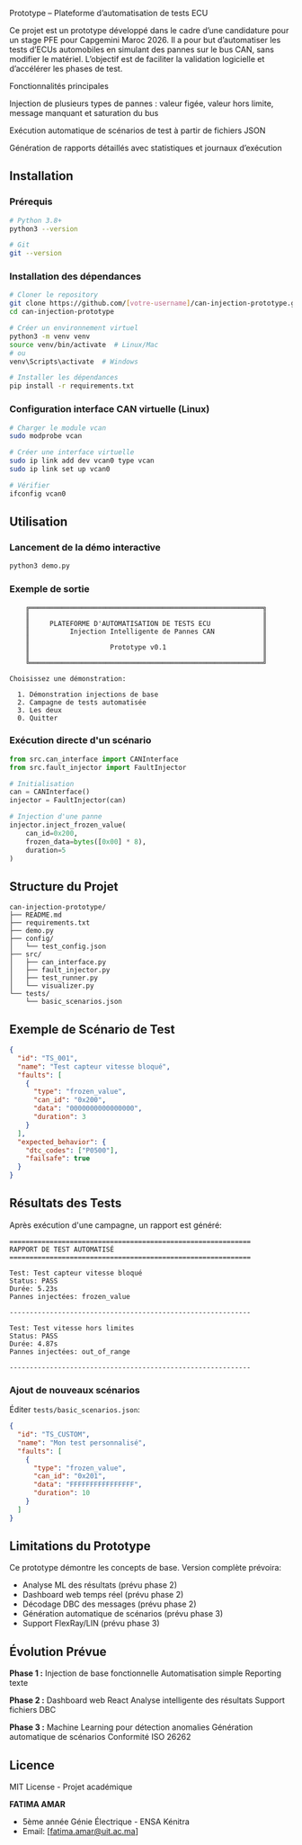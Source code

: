 Prototype – Plateforme d’automatisation de tests ECU

Ce projet est un prototype développé dans le cadre d’une candidature pour un stage PFE pour Capgemini Maroc 2026.
Il a pour but d’automatiser les tests d’ECUs automobiles en simulant des pannes sur le bus CAN, sans modifier le matériel.
L’objectif est de faciliter la validation logicielle et d’accélérer les phases de test.

Fonctionnalités principales

Injection de plusieurs types de pannes : valeur figée, valeur hors limite, message manquant et saturation du bus

Exécution automatique de scénarios de test à partir de fichiers JSON

Génération de rapports détaillés avec statistiques et journaux d’exécution


## Installation

### Prérequis
```bash
# Python 3.8+
python3 --version

# Git
git --version
```

### Installation des dépendances
```bash
# Cloner le repository
git clone https://github.com/[votre-username]/can-injection-prototype.git
cd can-injection-prototype

# Créer un environnement virtuel
python3 -m venv venv
source venv/bin/activate  # Linux/Mac
# ou
venv\Scripts\activate  # Windows

# Installer les dépendances
pip install -r requirements.txt
```

### Configuration interface CAN virtuelle (Linux)
```bash
# Charger le module vcan
sudo modprobe vcan

# Créer une interface virtuelle
sudo ip link add dev vcan0 type vcan
sudo ip link set up vcan0

# Vérifier
ifconfig vcan0
```

## Utilisation

### Lancement de la démo interactive
```bash
python3 demo.py
```

### Exemple de sortie
```
    ╔══════════════════════════════════════════════════════════╗
    ║                                                          ║
    ║     PLATEFORME D'AUTOMATISATION DE TESTS ECU             ║
    ║          Injection Intelligente de Pannes CAN            ║
    ║                                                          ║
    ║                    Prototype v0.1                        ║
    ║                                                          ║
    ╚══════════════════════════════════════════════════════════╝

Choisissez une démonstration:

  1. Démonstration injections de base
  2. Campagne de tests automatisée
  3. Les deux
  0. Quitter
```

### Exécution directe d'un scénario
```python
from src.can_interface import CANInterface
from src.fault_injector import FaultInjector

# Initialisation
can = CANInterface()
injector = FaultInjector(can)

# Injection d'une panne
injector.inject_frozen_value(
    can_id=0x200,
    frozen_data=bytes([0x00] * 8),
    duration=5
)
```

## Structure du Projet
```
can-injection-prototype/
├── README.md              
├── requirements.txt       
├── demo.py               
├── config/
│   └── test_config.json  
├── src/
│   ├── can_interface.py      
│   ├── fault_injector.py     
│   ├── test_runner.py        
│   └── visualizer.py         
└── tests/
    └── basic_scenarios.json  
```

## Exemple de Scénario de Test
```json
{
  "id": "TS_001",
  "name": "Test capteur vitesse bloqué",
  "faults": [
    {
      "type": "frozen_value",
      "can_id": "0x200",
      "data": "0000000000000000",
      "duration": 3
    }
  ],
  "expected_behavior": {
    "dtc_codes": ["P0500"],
    "failsafe": true
  }
}
```

## Résultats des Tests

Après exécution d'une campagne, un rapport est généré:
```
============================================================
RAPPORT DE TEST AUTOMATISÉ
============================================================

Test: Test capteur vitesse bloqué
Status: PASS
Durée: 5.23s
Pannes injectées: frozen_value

------------------------------------------------------------

Test: Test vitesse hors limites
Status: PASS
Durée: 4.87s
Pannes injectées: out_of_range

------------------------------------------------------------
```



### Ajout de nouveaux scénarios

Éditer `tests/basic_scenarios.json`:
```json
{
  "id": "TS_CUSTOM",
  "name": "Mon test personnalisé",
  "faults": [
    {
      "type": "frozen_value",
      "can_id": "0x201",
      "data": "FFFFFFFFFFFFFFFF",
      "duration": 10
    }
  ]
}
```

## Limitations du Prototype

Ce prototype démontre les concepts de base. Version complète prévoira:

-  Analyse ML des résultats (prévu phase 2)
-  Dashboard web temps réel (prévu phase 2)
-  Décodage DBC des messages (prévu phase 2)
-  Génération automatique de scénarios (prévu phase 3)
-  Support FlexRay/LIN (prévu phase 3)

## Évolution Prévue

**Phase 1 :**
 Injection de base fonctionnelle
 Automatisation simple
 Reporting texte

**Phase 2 :**
Dashboard web React
Analyse intelligente des résultats
Support fichiers DBC

**Phase 3 :**
 Machine Learning pour détection anomalies
 Génération automatique de scénarios
 Conformité ISO 26262

## Licence

MIT License - Projet académique 

**FATIMA AMAR**
- 5ème année Génie Électrique - ENSA Kénitra
- Email: [fatima.amar@uit.ac.ma]





